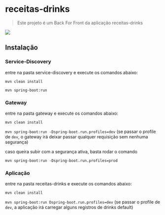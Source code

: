 # receitas-drinks
> Este projeto é um Back For Front da aplicação receitas-drinks


![](../header.png)

## Instalação

### Service-Discovery

entre na pasta service-discovery e execute os comandos abaixo:

`mvn clean install`

`mvn spring-boot:run`


### Gateway

entre na pasta gateway e execute os comandos abaixo:

`mvn clean install`

`mvn spring-boot:run -Dspring-boot.run.profiles=dev`  (se passar o profile de `dev`, o gateway irá deixar passar qualquer requisição sem nenhuma segurança)

caso queira subir com a segurança ativa, basta rodar o comando 

`mvn spring-boot:run -Dspring-boot.run.profiles=prod`


### Aplicação

entre na pasta receitas-drinks e execute os comandos abaixo:

`mvn clean install`

`mvn spring-boot:run Dspring-boot.run.profiles=dev` (se passar o profile de `dev`, a aplicação irá carregar alguns registros de drinks default)
